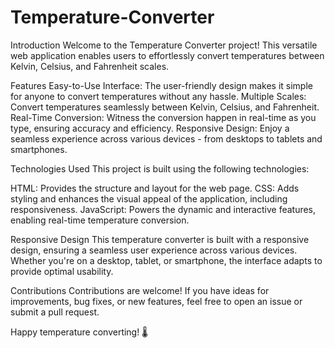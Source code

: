 # Temperature-Converter

Introduction
Welcome to the Temperature Converter project! This versatile web application enables users to effortlessly convert temperatures between Kelvin, Celsius, and Fahrenheit scales. 

Features
Easy-to-Use Interface: The user-friendly design makes it simple for anyone to convert temperatures without any hassle.
Multiple Scales: Convert temperatures seamlessly between Kelvin, Celsius, and Fahrenheit.
Real-Time Conversion: Witness the conversion happen in real-time as you type, ensuring accuracy and efficiency.
Responsive Design: Enjoy a seamless experience across various devices - from desktops to tablets and smartphones.

Technologies Used
This project is built using the following technologies:

HTML: Provides the structure and layout for the web page.
CSS: Adds styling and enhances the visual appeal of the application, including responsiveness.
JavaScript: Powers the dynamic and interactive features, enabling real-time temperature conversion.

Responsive Design
This temperature converter is built with a responsive design, ensuring a seamless user experience across various devices. Whether you're on a desktop, tablet, or smartphone, the interface adapts to provide optimal usability.

Contributions
Contributions are welcome! If you have ideas for improvements, bug fixes, or new features, feel free to open an issue or submit a pull request.

Happy temperature converting! 🌡️
